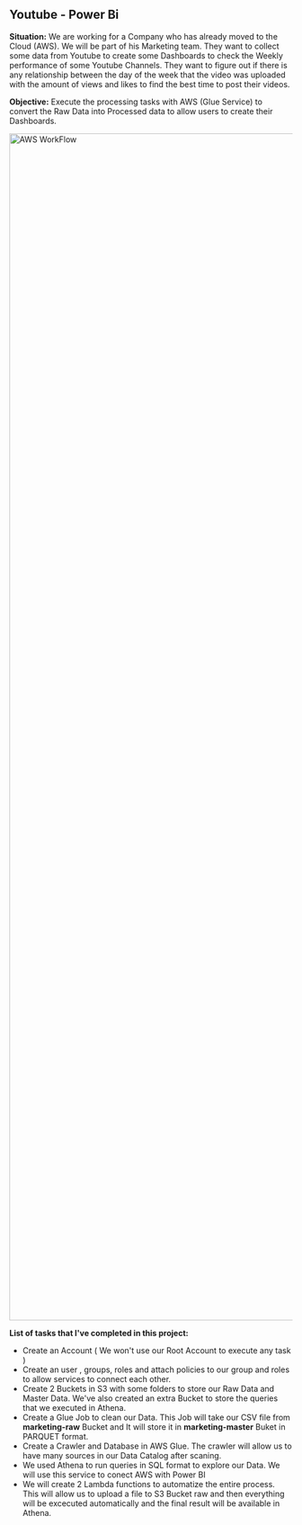 ## Youtube - Power Bi

**Situation:** We are working for a Company who has already moved to the Cloud (AWS). We will be part of his Marketing team. They want to collect some data from Youtube to create some Dashboards to check the Weekly performance of some Youtube Channels. They want to figure out if there is any relationship between the day of the week that the video was uploaded with the amount of views and likes to find the best time to post their videos.

**Objective:** Execute the processing tasks with AWS (Glue Service) to convert the Raw Data into Processed data to allow users to create their Dashboards.

<img width="2112" alt="AWS WorkFlow" src="https://user-images.githubusercontent.com/46005983/194967828-59150834-1ae9-4b40-a7f7-ecf6bea62f2b.png">

**List of tasks that I've completed in this project:**

- Create an Account ( We won't use our Root Account to execute any task )
- Create an user , groups, roles and attach policies to our group and roles to allow services to connect each other.
- Create 2 Buckets in S3 with some folders to store our Raw Data and Master Data. We've also created an extra Bucket to store the queries that we executed in Athena.
- Create a Glue Job to clean our Data. This Job will take our CSV file from **marketing-raw** Bucket and It will store it in **marketing-master** Buket in PARQUET format.
- Create a Crawler and Database in AWS Glue. The crawler will allow us to have many sources in our Data Catalog after scaning.
- We used Athena to run queries in SQL format to explore our Data. We will use this service to conect AWS with Power BI
- We will create 2 Lambda functions to automatize the entire process. This will allow us to upload a file to S3 Bucket raw and then everything will be excecuted automatically and the final result will be available in Athena.
